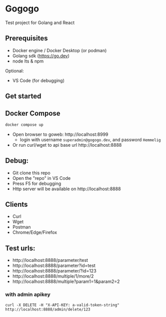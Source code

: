 # Gogogo

Test project for Golang and React

## Prerequisites

- Docker engine / Docker Desktop (or podman)
- Golang sdk (https://go.dev)
- node lts & npm

Optional:

- VS Code (for debugging)

## Get started

## Docker Compose

```bash
docker compose up
```

- Open browser to goweb: http://localhost:8999
  - login with username `superadmin@gogogo.dev`, and password `Hemmelig`
- Or run curl/wget to api base url http://localhost:8888

## Debug:

- Git clone this repo
- Open the "repo" in VS Code
- Press F5 for debugging
- Http server will be available on http://localhost:8888

## Clients

- Curl
- Wget
- Postman
- Chrome/Edge/Firefox

## Test urls:

- http://localhost:8888/parameter/test
- http://localhost:8888/parameter?id=test
- http://localhost:8888/parameter/?id=123
- http://localhost:8888/multiple/1/more/2
- http://localhost:8888/multiple?param1=1&param2=2

### with admin apikey

`curl -X DELETE -H "X-API-KEY: a-valid-token-string" http://localhost:8888/admin/delete/123`
